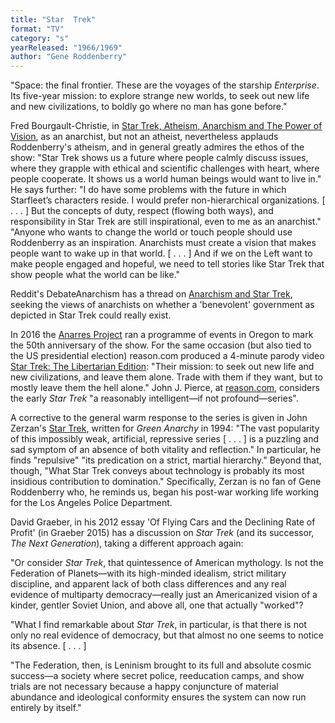 ```yaml
---
title: "Star  Trek"
format: "TV"
category: "s"
yearReleased: "1966/1969"
author: "Gene Roddenberry"
---
```

"Space: the final frontier. These are the voyages of the  starship _Enterprise_. Its five-year mission: to explore strange new  worlds, to seek out new life and new civilizations, to boldly go where no man  has gone before."

Fred Bourgault-Christie, in <a href="https://zcomm.org/zblogs/star-trek-atheism-anarchism-and-the-power-of-vision/"> Star Trek, Atheism, Anarchism and The Power of Vision</a>, as an anarchist, but  not an atheist, nevertheless applauds Roddenberry's atheism, and in general  greatly admires the ethos of the show: "Star Trek shows us a future where people  calmly discuss issues, where they grapple with ethical and scientific challenges  with heart, where people cooperate. It shows us a world human beings would want  to live in." He says further: "I do have some problems with the future in which  Starfleet’s characters reside. I would prefer non-hierarchical organizations. [  . . . ] But the concepts of duty, respect (flowing both ways), and  responsibility in Star Trek are still inspirational, even to me as an  anarchist." "Anyone who wants to change the world or touch people should use  Roddenberry as an inspiration. Anarchists must create a vision that makes people  want to wake up in that world. [ . . . ] And if we on the Left want to make  people engaged and hopeful, we need to tell stories like Star Trek that show  people what the world can be like."

Reddit's DebateAnarchism has a thread on <a href="https://www.reddit.com/r/DebateAnarchism/comments/68nzht/anarchism_and_star_trek/"> Anarchism and Star Trek</a>, seeking the views of anarchists on whether a  'benevolent' government as depicted in Star Trek could really exist.

In 2016 the <a href="http://www.anarresproject.org/star-trek-and-the-radical-imagination-oregon-state/"> Anarres Project</a> ran a programme of events in Oregon to mark the 50th  anniversary of the show. For the same occasion (but also tied to the US  presidential election) reason.com produced a 4-minute parody video <a href="http://reason.com/reasontv/2016/09/07/star-trek-the-libertarian-edition"> Star Trek: The Libertarian Edition</a>: "Their mission: to seek out new life and  new civilizations, and leave them alone. Trade with them if they want, but to  mostly leave them the hell alone." John J. Pierce, at <a href="a%20reasonably%20intelligent—if%20not%20profound—series">reason.com</a>,  considers the early _Star Trek_ "a reasonably intelligent—if not  profound—series".

A corrective to the general warm response to the series is  given in John Zerzan's <a href="http://green-anarchy.wikidot.com/star-trek">Star  Trek</a>, written for _Green Anarchy_ in 1994: "The vast popularity of this  impossibly weak, artificial, repressive series [ . . . ] is a puzzling and sad  symptom of an absence of both vitality and reflection." In particular, he finds  "repulsive" "its predication on a strict, martial hierarchy." Beyond that,  though, "What Star Trek conveys about technology is probably its most insidious  contribution to domination." Specifically, Zerzan is no fan of Gene Roddenberry  who, he reminds us, began his post-war working life working for the Los Angeles  Police Department.

David Graeber, in his 2012 essay 'Of Flying Cars and the  Declining Rate of Profit' (in Graeber 2015)  has a discussion on _Star Trek_ (and its successor, _The Next Generation_),  taking a different approach again:

"Or consider _Star Trek_, that quintessence of  American mythology. Is not the Federation of Planets—with its high-minded  idealism, strict military discipline, and apparent lack of both class  differences and any real evidence of multiparty democracy—really just an  Americanized vision of a kinder, gentler Soviet Union, and above all, one that  actually "worked"?

"What I find remarkable about _Star Trek_, in  particular, is that there is not only no real evidence of democracy, but that  almost no one seems to notice its absence.
[ . . . ]

"The Federation, then, is Leninism brought to its full and  absolute cosmic success—a society where secret police, reeducation camps, and  show trials are not necessary because a happy conjuncture of material abundance  and ideological conformity ensures the system can now run entirely by itself."

